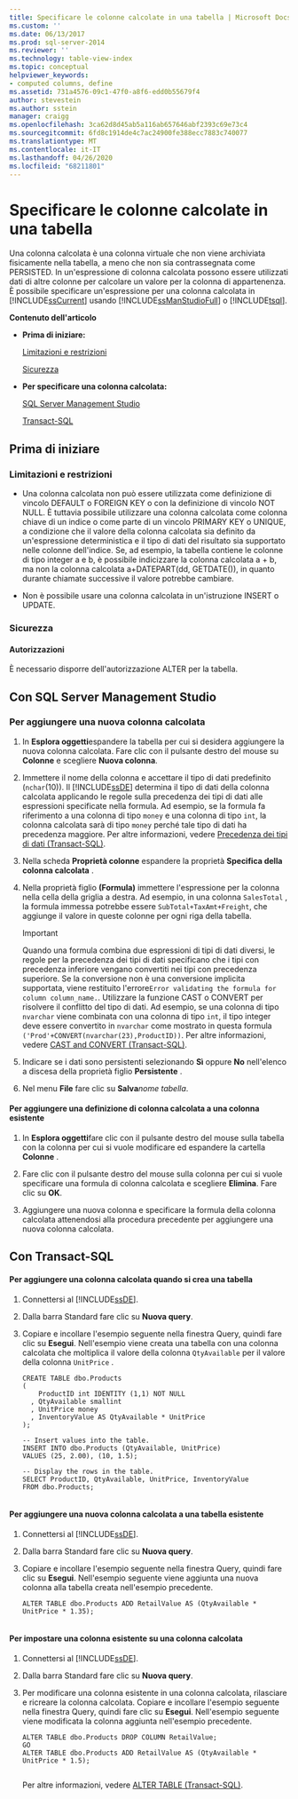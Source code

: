 ```yaml
---
title: Specificare le colonne calcolate in una tabella | Microsoft Docs
ms.custom: ''
ms.date: 06/13/2017
ms.prod: sql-server-2014
ms.reviewer: ''
ms.technology: table-view-index
ms.topic: conceptual
helpviewer_keywords:
- computed columns, define
ms.assetid: 731a4576-09c1-47f0-a8f6-edd0b55679f4
author: stevestein
ms.author: sstein
manager: craigg
ms.openlocfilehash: 3ca62d8d45ab5a116ab657646abf2393c69e73c4
ms.sourcegitcommit: 6fd8c1914de4c7ac24900fe388ecc7883c740077
ms.translationtype: MT
ms.contentlocale: it-IT
ms.lasthandoff: 04/26/2020
ms.locfileid: "68211801"
---
```

# <a name="specify-computed-columns-in-a-table"></a>Specificare le colonne calcolate in una tabella
  Una colonna calcolata è una colonna virtuale che non viene archiviata fisicamente nella tabella, a meno che non sia contrassegnata come PERSISTED. In un'espressione di colonna calcolata possono essere utilizzati dati di altre colonne per calcolare un valore per la colonna di appartenenza. È possibile specificare un'espressione per una colonna calcolata in [!INCLUDE[ssCurrent](../../includes/sscurrent-md.md)] usando [!INCLUDE[ssManStudioFull](../../includes/ssmanstudiofull-md.md)] o [!INCLUDE[tsql](../../includes/tsql-md.md)].  
  
 **Contenuto dell'articolo**  
  
-   **Prima di iniziare:**  
  
     [Limitazioni e restrizioni](#Limitations)  
  
     [Sicurezza](#Security)  
  
-   **Per specificare una colonna calcolata:**  
  
     [SQL Server Management Studio](#SSMSProcedure)  
  
     [Transact-SQL](#TsqlProcedure)  
  
##  <a name="before-you-begin"></a><a name="BeforeYouBegin"></a> Prima di iniziare  
  
###  <a name="limitations-and-restrictions"></a><a name="Limitations"></a> Limitazioni e restrizioni  
  
-   Una colonna calcolata non può essere utilizzata come definizione di vincolo DEFAULT o FOREIGN KEY o con la definizione di vincolo NOT NULL. È tuttavia possibile utilizzare una colonna calcolata come colonna chiave di un indice o come parte di un vincolo PRIMARY KEY o UNIQUE, a condizione che il valore della colonna calcolata sia definito da un'espressione deterministica e il tipo di dati del risultato sia supportato nelle colonne dell'indice. Se, ad esempio, la tabella contiene le colonne di tipo integer a e b, è possibile indicizzare la colonna calcolata a + b, ma non la colonna calcolata a+DATEPART(dd, GETDATE()), in quanto durante chiamate successive il valore potrebbe cambiare.  
  
-   Non è possibile usare una colonna calcolata in un'istruzione INSERT o UPDATE.  
  
###  <a name="security"></a><a name="Security"></a> Sicurezza  
  
####  <a name="permissions"></a><a name="Permissions"></a> Autorizzazioni  
 È necessario disporre dell'autorizzazione ALTER per la tabella.  
  
##  <a name="using-sql-server-management-studio"></a><a name="SSMSProcedure"></a> Con SQL Server Management Studio  
  
###  <a name="to-add-a-new-computed-column"></a><a name="NewColumn"></a> Per aggiungere una nuova colonna calcolata  
  
1.  In **Esplora oggetti**espandere la tabella per cui si desidera aggiungere la nuova colonna calcolata. Fare clic con il pulsante destro del mouse su **Colonne** e scegliere **Nuova colonna**.  
  
2.  Immettere il nome della colonna e accettare il tipo di dati predefinito (`nchar`(10)). Il [!INCLUDE[ssDE](../../includes/ssde-md.md)] determina il tipo di dati della colonna calcolata applicando le regole sulla precedenza dei tipi di dati alle espressioni specificate nella formula. Ad esempio, se la formula fa riferimento a una colonna di tipo `money` e una colonna di tipo `int`, la colonna calcolata sarà di tipo `money` perché tale tipo di dati ha precedenza maggiore. Per altre informazioni, vedere [Precedenza dei tipi di dati &#40;Transact-SQL&#41;](/sql/t-sql/data-types/data-type-precedence-transact-sql).  
  
3.  Nella scheda **Proprietà colonne** espandere la proprietà **Specifica della colonna calcolata** .  
  
4.  Nella proprietà figlio **(Formula)** immettere l'espressione per la colonna nella cella della griglia a destra. Ad esempio, in una colonna `SalesTotal` , la formula immessa potrebbe essere `SubTotal+TaxAmt+Freight`, che aggiunge il valore in queste colonne per ogni riga della tabella.  
  
    > [!IMPORTANT]  
    >  Quando una formula combina due espressioni di tipi di dati diversi, le regole per la precedenza dei tipi di dati specificano che i tipi con precedenza inferiore vengano convertiti nei tipi con precedenza superiore. Se la conversione non è una conversione implicita supportata, viene restituito l'errore`Error validating the formula for column column_name.`. Utilizzare la funzione CAST o CONVERT per risolvere il conflitto del tipo di dati. Ad esempio, se una colonna di tipo `nvarchar` viene combinata con una colonna di tipo `int`, il tipo integer deve essere convertito in `nvarchar` come mostrato in questa formula `('Prod'+CONVERT(nvarchar(23),ProductID))`. Per altre informazioni, vedere [CAST and CONVERT &#40;Transact-SQL&#41;](/sql/t-sql/functions/cast-and-convert-transact-sql).  
  
5.  Indicare se i dati sono persistenti selezionando **Sì** oppure **No** nell'elenco a discesa della proprietà figlio **Persistente** .  
  
6.  Nel menu **File** fare clic su **Salva**_nome tabella_.  
  
#### <a name="to-add-a-computed-column-definition-to-an-existing-column"></a>Per aggiungere una definizione di colonna calcolata a una colonna esistente  
  
1.  In **Esplora oggetti**fare clic con il pulsante destro del mouse sulla tabella con la colonna per cui si vuole modificare ed espandere la cartella **Colonne** .  
  
2.  Fare clic con il pulsante destro del mouse sulla colonna per cui si vuole specificare una formula di colonna calcolata e scegliere **Elimina**. Fare clic su **OK**.  
  
3.  Aggiungere una nuova colonna e specificare la formula della colonna calcolata attenendosi alla procedura precedente per aggiungere una nuova colonna calcolata.  
  
##  <a name="using-transact-sql"></a><a name="TsqlProcedure"></a> Con Transact-SQL  
  
#### <a name="to-add-a-computed-column-when-creating-a-table"></a>Per aggiungere una colonna calcolata quando si crea una tabella  
  
1.  Connettersi al [!INCLUDE[ssDE](../../includes/ssde-md.md)].  
  
2.  Dalla barra Standard fare clic su **Nuova query**.  
  
3.  Copiare e incollare l'esempio seguente nella finestra Query, quindi fare clic su **Esegui**. Nell'esempio viene creata una tabella con una colonna calcolata che moltiplica il valore della colonna `QtyAvailable` per il valore della colonna `UnitPrice` .  
  
    ```  
    CREATE TABLE dbo.Products   
    (  
        ProductID int IDENTITY (1,1) NOT NULL  
      , QtyAvailable smallint  
      , UnitPrice money  
      , InventoryValue AS QtyAvailable * UnitPrice  
    );  
  
    -- Insert values into the table.  
    INSERT INTO dbo.Products (QtyAvailable, UnitPrice)  
    VALUES (25, 2.00), (10, 1.5);  
  
    -- Display the rows in the table.  
    SELECT ProductID, QtyAvailable, UnitPrice, InventoryValue  
    FROM dbo.Products;  
  
    ```  
  
#### <a name="to-add-a-new-computed-column-to-an-existing-table"></a>Per aggiungere una nuova colonna calcolata a una tabella esistente  
  
1.  Connettersi al [!INCLUDE[ssDE](../../includes/ssde-md.md)].  
  
2.  Dalla barra Standard fare clic su **Nuova query**.  
  
3.  Copiare e incollare l'esempio seguente nella finestra Query, quindi fare clic su **Esegui**. Nell'esempio seguente viene aggiunta una nuova colonna alla tabella creata nell'esempio precedente.  
  
    ```  
    ALTER TABLE dbo.Products ADD RetailValue AS (QtyAvailable * UnitPrice * 1.35);  
  
    ```  
  
#### <a name="to-change-an-existing-column-to-a-computed-column"></a>Per impostare una colonna esistente su una colonna calcolata  
  
1.  Connettersi al [!INCLUDE[ssDE](../../includes/ssde-md.md)].  
  
2.  Dalla barra Standard fare clic su **Nuova query**.  
  
3.  Per modificare una colonna esistente in una colonna calcolata, rilasciare e ricreare la colonna calcolata. Copiare e incollare l'esempio seguente nella finestra Query, quindi fare clic su **Esegui**. Nell'esempio seguente viene modificata la colonna aggiunta nell'esempio precedente.  
  
    ```  
    ALTER TABLE dbo.Products DROP COLUMN RetailValue;  
    GO  
    ALTER TABLE dbo.Products ADD RetailValue AS (QtyAvailable * UnitPrice * 1.5);  
  
    ```  
  
     Per altre informazioni, vedere [ALTER TABLE &#40;Transact-SQL&#41;](/sql/t-sql/statements/alter-table-transact-sql).  
  
###  <a name="TsqlExample"></a>  
